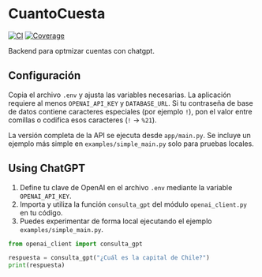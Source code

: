 # CuantoCuesta
[![CI](https://github.com/CuantoCuesta/CuantoCuestaBackend/actions/workflows/ci.yml/badge.svg)](https://github.com/CuantoCuesta/CuantoCuestaBackend/actions/workflows/ci.yml) [![Coverage](https://img.shields.io/badge/coverage-80%25-brightgreen)](#)

Backend para optmizar cuentas con chatgpt.

## Configuración

Copia el archivo `.env` y ajusta las variables necesarias. La aplicación
requiere al menos `OPENAI_API_KEY` y `DATABASE_URL`. Si tu contraseña de base de
datos contiene caracteres especiales (por ejemplo `!`), pon el valor entre
comillas o codifica esos caracteres (`!` → `%21`).

La versión completa de la API se ejecuta desde `app/main.py`. Se incluye un
ejemplo más simple en `examples/simple_main.py` solo para pruebas locales.

## Using ChatGPT

1. Define tu clave de OpenAI en el archivo `.env` mediante la variable
   `OPENAI_API_KEY`.
2. Importa y utiliza la función `consulta_gpt` del módulo `openai_client.py` en
   tu código.
3. Puedes experimentar de forma local ejecutando el ejemplo
   `examples/simple_main.py`.

```python
from openai_client import consulta_gpt

respuesta = consulta_gpt("¿Cuál es la capital de Chile?")
print(respuesta)
```
